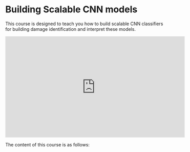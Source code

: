 # Building Scalable CNN models

This course is designed to teach you how to build scalable CNN classifiers for building damage identification 
and interpret these models. 

<iframe width="560" height="315" src="https://www.youtube.com/embed/PKjAQEnkWuE?si=2ymXIBZVKZyRl_7U" title="YouTube video player" frameborder="0" allow="accelerometer; autoplay; clipboard-write; encrypted-media; gyroscope; picture-in-picture; web-share" referrerpolicy="strict-origin-when-cross-origin" allowfullscreen></iframe>

The content of this course is as follows:

```{tableofcontents}
```
